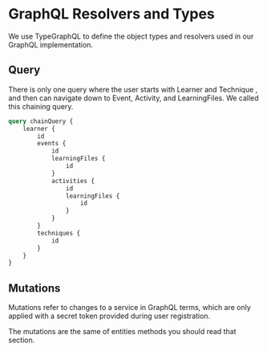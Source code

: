 # GraphQL Resolvers and Types
We use TypeGraphQL to define the object types and resolvers used in our 
GraphQL implementation.

## Query
There is only one query where the user starts with Learner and Technique
, and then can navigate down to Event, Activity, and LearningFiles.
We called this chaining query.

```GraphQL
query chainQuery {
    learner {
        id
        events {
            id
            learningFiles {
                id
            }
            activities {
                id
                learningFiles {
                    id
                }
            }
        }
        techniques {
            id
        }
    }
}
```

## Mutations
Mutations refer to changes to a service in GraphQL terms,
which are only applied with a secret token provided 
during user registration.

The mutations are the same of entities methods you should read that
section.



